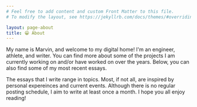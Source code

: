 ```yaml
---
# Feel free to add content and custom Front Matter to this file.
# To modify the layout, see https://jekyllrb.com/docs/themes/#overriding-theme-defaults

layout: page-about
title: 😁 About
---
```

My name is Marvin, and welcome to my digital home! I'm an engineer, athlete, and writer. You can find
more about some of the projects I am currently working on and/or have worked on over the years. Below, you can also find some of my most recent essays. 

The essays that I write range in topics. Most, if not all, are inspired by personal expereinces and current events. Although there
is no regular posting schedule, I aim to write at least once a month. I hope you all enjoy reading!